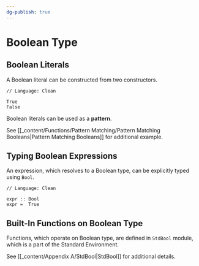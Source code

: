 ```yaml
---
dg-publish: true
---
```


# Boolean Type

## Boolean Literals

A Boolean literal can be constructed from two constructors.

```Clean
// Language: Clean

True
False
```

Boolean literals can be used as a **pattern**.

See [[_content/Functions/Pattern Matching/Pattern Matching Booleans|Pattern Matching Booleans]] for additional example.

## Typing Boolean Expressions

An expression, which resolves to a Boolean type, can be explicitly typed using `Bool`.

```Clean
// Language: Clean

expr :: Bool
expr =  True
```

## Built-In Functions on Boolean Type

Functions, which operate on Boolean type, are defined in `StdBool` module, which is a part of the Standard Environment.

See [[_content/Appendix A/StdBool|StdBool]] for additional details.
